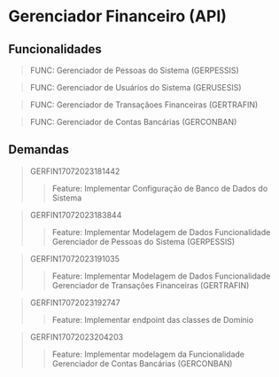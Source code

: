 # Gerenciador Financeiro (API)

## Funcionalidades

> FUNC: Gerenciador de Pessoas do Sistema (GERPESSIS)

> FUNC: Gerenciador de Usuários do Sistema (GERUSESIS)

> FUNC: Gerenciador de Transaçãoes Financeiras (GERTRAFIN)

> FUNC: Gerenciador de Contas Bancárias (GERCONBAN)

## Demandas
	
> GERFIN17072023181442
>> Feature: Implementar Configuração de Banco de Dados do Sistema

> GERFIN17072023183844
>> Feature: Implementar Modelagem de Dados Funcionalidade Gerenciador de Pessoas do Sistema (GERPESSIS)

> GERFIN17072023191035
>> Feature: Implementar Modelagem de Dados Funcionalidade Gerenciador de Transações Financeiras (GERTRAFIN)

> GERFIN17072023192747
>> Feature: Implementar endpoint das classes de Domínio

> GERFIN17072023204203
>> Feature: Implementar modelagem da Funcionalidade Gerenciador de Contas Bancárias (GERCONBAN)